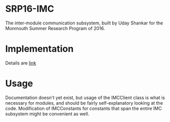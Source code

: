 # SRP16-IMC
The inter-module communication subsystem, built by Uday Shankar for the Monmouth Summer Research Program of 2016.

# Implementation
Details are [link](implementation.md "here")

# Usage
Documentation doesn't yet exist, but usage of the IMCClient class is what is necessary for modules, and should be fairly self-explanatory looking at the code.
Modification of IMCConstants for constants that span the entire IMC subsystem might be convenient as well.